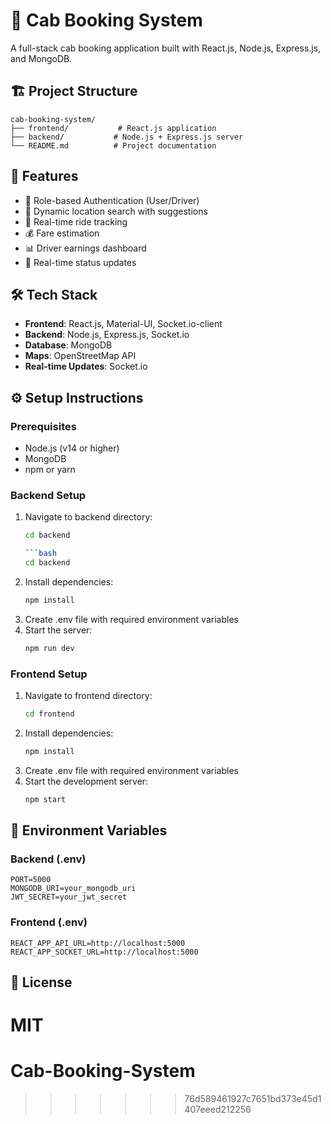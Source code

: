 # 🚖 Cab Booking System

A full-stack cab booking application built with React.js, Node.js, Express.js, and MongoDB.

## 🏗️ Project Structure


```
cab-booking-system/
├── frontend/           # React.js application
├── backend/           # Node.js + Express.js server
└── README.md          # Project documentation
```


## 🚀 Features

- 🔐 Role-based Authentication (User/Driver)
- 📍 Dynamic location search with suggestions
- 🚗 Real-time ride tracking
- 💰 Fare estimation
- 📊 Driver earnings dashboard
- 🔄 Real-time status updates

## 🛠️ Tech Stack

- **Frontend**: React.js, Material-UI, Socket.io-client
- **Backend**: Node.js, Express.js, Socket.io
- **Database**: MongoDB
- **Maps**: OpenStreetMap API
- **Real-time Updates**: Socket.io

## ⚙️ Setup Instructions

### Prerequisites
- Node.js (v14 or higher)
- MongoDB
- npm or yarn

### Backend Setup
1. Navigate to backend directory:
   ```bash
   cd backend

   ```bash
   cd backend
   ```
2. Install dependencies:
   ```bash
   npm install
   ```
3. Create .env file with required environment variables
4. Start the server:
   ```bash
   npm run dev
   ```

### Frontend Setup
1. Navigate to frontend directory:
   ```bash
   cd frontend
   ```
2. Install dependencies:
   ```bash
   npm install
   ```
3. Create .env file with required environment variables
4. Start the development server:
   ```bash
   npm start
   ```

## 🔐 Environment Variables

### Backend (.env)
```
PORT=5000
MONGODB_URI=your_mongodb_uri
JWT_SECRET=your_jwt_secret
```

### Frontend (.env)
```
REACT_APP_API_URL=http://localhost:5000
REACT_APP_SOCKET_URL=http://localhost:5000
```

## 📝 License
MIT 
=======
# Cab-Booking-System
>>>>>>> 76d589461927c7651bd373e45d1407eeed212256
